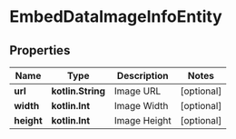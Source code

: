 
# EmbedDataImageInfoEntity

## Properties
Name | Type | Description | Notes
------------ | ------------- | ------------- | -------------
**url** | **kotlin.String** | Image URL |  [optional]
**width** | **kotlin.Int** | Image Width |  [optional]
**height** | **kotlin.Int** | Image Height |  [optional]



